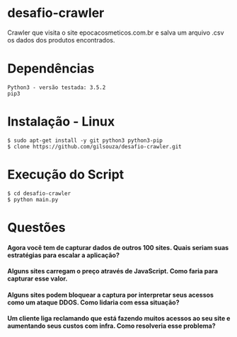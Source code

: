 
# desafio-crawler
Crawler que visita o site epocacosmeticos.com.br e salva um arquivo .csv os dados dos produtos encontrados.

# Dependências

    Python3 - versão testada: 3.5.2
    pip3
    
# Instalação - Linux
    
    $ sudo apt-get install -y git python3 python3-pip
    $ clone https://github.com/gilsouza/desafio-crawler.git
    
# Execução do Script

    $ cd desafio-crawler
    $ python main.py

# Questões

#### Agora você tem de capturar dados de outros 100 sites. Quais seriam suas estratégias para escalar a aplicação?

#### Alguns sites carregam o preço através de JavaScript. Como faria para capturar esse valor.

#### Alguns sites podem bloquear a captura por interpretar seus acessos como um ataque DDOS. Como lidaria com essa situação?

#### Um cliente liga reclamando que está fazendo muitos acessos ao seu site e aumentando seus custos com infra. Como resolveria esse problema?






